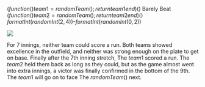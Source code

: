 $(function() team1 = randomTeam(); return team1 end)()$ Barely Beat $(function() team2 = randomTeam(); return team2 end)()$ $formatInt(randomInt(2,4))$-$formatInt(randomInt(0,2))$

![](newspaper/images/baseball01.png)

For 7 innings, neither team could score a run. Both teams showed excellence in the outfield, and neither was strong enough on the plate to get on base. Finally after the 7th inning stretch, The $team1$ scored a run. The $team2$ held them back as long as they could, but as the game almost went into extra innings, a victor was finally confirmed in the bottom of the 9th. The $team1$ will go on to face The $randomTeam()$ next.

